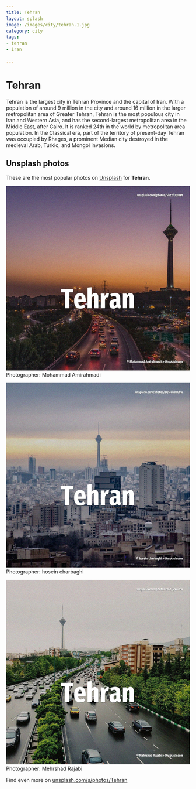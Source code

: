 ```yaml
---
title: Tehran
layout: splash
image: /images/city/tehran.1.jpg
category: city
tags:
- tehran
- iran

---
```

# Tehran

Tehran  is the largest city in Tehran Province and the capital of Iran. With a population of around 9 million in the city and around 16 million in the larger metropolitan  area of Greater Tehran, Tehran is the most populous city in Iran and Western Asia, and has the  second-largest metropolitan area in the Middle East, after Cairo. It is ranked 24th in the world by metropolitan area population.  In the Classical era, part of the territory of present-day Tehran was occupied by Rhages, a  prominent Median city destroyed in the medieval Arab, Turkic, and Mongol invasions. 

 
## Unsplash photos
These are the most popular photos on [Unsplash](https://unsplash.com) for **Tehran**.
 
![Tehran](/images/city/tehran.1.jpg)
Photographer:  Mohammad Amirahmadi
 
![Tehran](/images/city/tehran.2.jpg)
Photographer:  hosein charbaghi
 
![Tehran](/images/city/tehran.3.jpg)
Photographer:  Mehrshad Rajabi
 
Find even more on [unsplash.com/s/photos/Tehran](https://unsplash.com/s/photos/Tehran)
 
